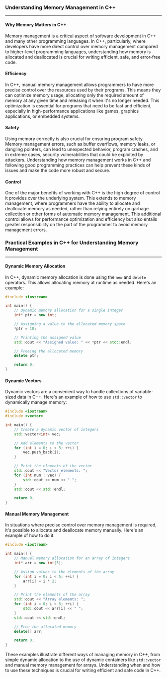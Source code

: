 ### Understanding Memory Management in C++

---

#### Why Memory Matters in C++

Memory management is a critical aspect of software development in C++ and many other programming languages. In C++, particularly, where developers have more direct control over memory management compared to higher-level programming languages, understanding how memory is allocated and deallocated is crucial for writing efficient, safe, and error-free code.

#### Efficiency

In C++, manual memory management allows programmers to have more precise control over the resources used by their programs. This means they can optimize memory usage, allocating only the required amount of memory at any given time and releasing it when it's no longer needed. This optimization is essential for programs that need to be fast and efficient, especially in high-performance applications like games, graphics applications, or embedded systems.

#### Safety

Using memory correctly is also crucial for ensuring program safety. Memory management errors, such as buffer overflows, memory leaks, or dangling pointers, can lead to unexpected behavior, program crashes, and in extreme cases, security vulnerabilities that could be exploited by attackers. Understanding how memory management works in C++ and following good programming practices can help prevent these kinds of issues and make the code more robust and secure.

#### Control

One of the major benefits of working with C++ is the high degree of control it provides over the underlying system. This extends to memory management, where programmers have the ability to allocate and deallocate memory as needed, rather than relying entirely on garbage collection or other forms of automatic memory management. This additional control allows for performance optimization and efficiency but also entails greater responsibility on the part of the programmer to avoid memory management errors.

### Practical Examples in C++ for Understanding Memory Management

---

#### Dynamic Memory Allocation

In C++, dynamic memory allocation is done using the `new` and `delete` operators. This allows allocating memory at runtime as needed. Here's an example:

```cpp
#include <iostream>

int main() {
    // Dynamic memory allocation for a single integer
    int* ptr = new int;

    // Assigning a value to the allocated memory space
    *ptr = 10;

    // Printing the assigned value
    std::cout << "Assigned value: " << *ptr << std::endl;

    // Freeing the allocated memory
    delete ptr;

    return 0;
}
```

#### Dynamic Vectors

Dynamic vectors are a convenient way to handle collections of variable-sized data in C++. Here's an example of how to use `std::vector` to dynamically manage memory:

```cpp
#include <iostream>
#include <vector>

int main() {
    // Create a dynamic vector of integers
    std::vector<int> vec;

    // Add elements to the vector
    for (int i = 0; i < 5; ++i) {
        vec.push_back(i);
    }

    // Print the elements of the vector
    std::cout << "Vector elements: ";
    for (int num : vec) {
        std::cout << num << " ";
    }
    std::cout << std::endl;

    return 0;
}
```

#### Manual Memory Management

In situations where precise control over memory management is required, it's possible to allocate and deallocate memory manually. Here's an example of how to do it:

```cpp
#include <iostream>

int main() {
    // Manual memory allocation for an array of integers
    int* arr = new int[5];

    // Assign values to the elements of the array
    for (int i = 0; i < 5; ++i) {
        arr[i] = i * 2;
    }

    // Print the elements of the array
    std::cout << "Array elements: ";
    for (int i = 0; i < 5; ++i) {
        std::cout << arr[i] << " ";
    }
    std::cout << std::endl;

    // Free the allocated memory
    delete[] arr;

    return 0;
}
```

These examples illustrate different ways of managing memory in C++, from simple dynamic allocation to the use of dynamic containers like `std::vector` and manual memory management for arrays. Understanding when and how to use these techniques is crucial for writing efficient and safe code in C++.

```

```

